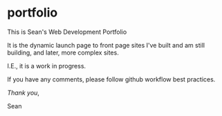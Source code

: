 # portfolio
This is Sean's Web Development Portfolio

It is the dynamic launch page to front page sites I've built and am still building, and later, more complex sites.

I.E., it is a work in progress.

If you have any comments, please follow github workflow best practices. 

<em>Thank you</em>,

Sean
